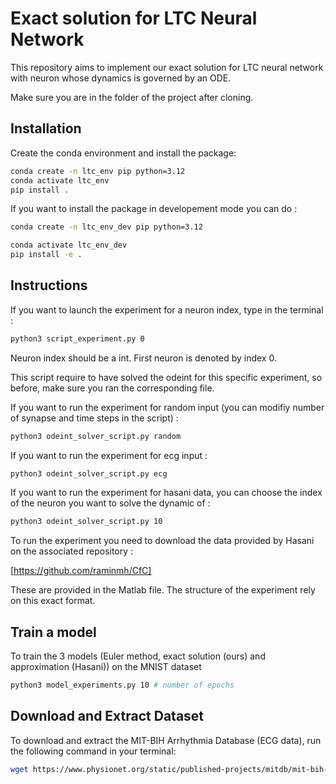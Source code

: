 # Exact solution for LTC Neural Network

This repository aims to implement our exact solution for LTC neural network with neuron whose dynamics is governed by an ODE.

Make sure you are in the folder of the project after cloning.

## Installation

Create the conda environment and install the package:

```bash
conda create -n ltc_env pip python=3.12
conda activate ltc_env
pip install .
```

If you want to install the package in  developement mode you can do : 

```bash
conda create -n ltc_env_dev pip python=3.12

conda activate ltc_env_dev
pip install -e .
```

## Instructions 

If you want to launch the experiment for a neuron index, type in the terminal : 


```bash
python3 script_experiment.py 0
```

Neuron index should be a int. First neuron is denoted by index 0.

This script require to have solved the odeint for this specific experiment, so before, make sure you ran the corresponding file. 

If you want to run the experiment for random input (you can modifiy number of synapse and time steps in the script) :

```bash
python3 odeint_solver_script.py random 
```

If you want to run the experiment for ecg input :

```bash
python3 odeint_solver_script.py ecg 
```

If you want to run the experiment for hasani data, you can choose the index of the neuron you want to solve the dynamic of :

```bash
python3 odeint_solver_script.py 10
```
To run the experiment you need to download the data provided by Hasani on the associated repository : 

[https://github.com/raminmh/CfC]


These are provided in the Matlab file. The structure of the experiment rely on this exact format.

## Train a model 

To train the 3 models (Euler method, exact solution (ours) and approximation (Hasani)) on the MNIST dataset

```bash
python3 model_experiments.py 10 # number of epochs
```

## Download and Extract Dataset

To download and extract the MIT-BIH Arrhythmia Database (ECG data), run the following command in your terminal:

```bash
wget https://www.physionet.org/static/published-projects/mitdb/mit-bih-arrhythmia-database-1.0.0.zip && unzip mit-bih-arrhythmia-database-1.0.0.zip && rm mit-bih-arrhythmia-database-1.0.0.zip
